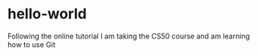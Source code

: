 # hello-world
Following the online tutorial
I am taking the CS50 course and am learning how to use Git
